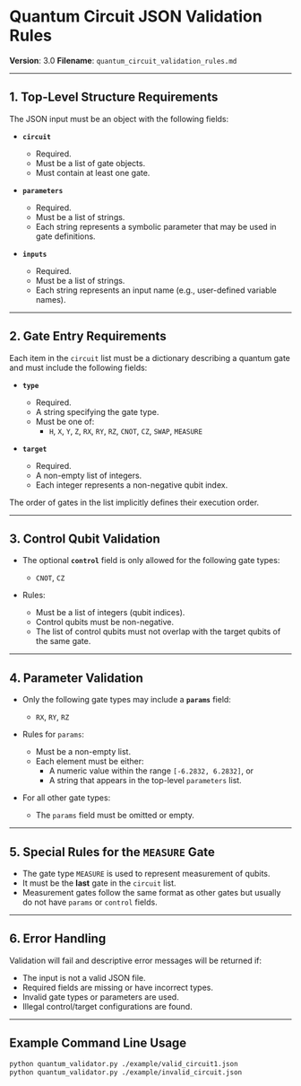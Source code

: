 # Quantum Circuit JSON Validation Rules

**Version**: 3.0
**Filename**: `quantum_circuit_validation_rules.md`

---

## 1. Top-Level Structure Requirements

The JSON input must be an object with the following fields:

- **`circuit`**
  - Required.
  - Must be a list of gate objects.
  - Must contain at least one gate.

- **`parameters`**
  - Required.
  - Must be a list of strings.
  - Each string represents a symbolic parameter that may be used in gate definitions.

- **`inputs`**
  - Required.
  - Must be a list of strings.
  - Each string represents an input name (e.g., user-defined variable names).

---

## 2. Gate Entry Requirements

Each item in the `circuit` list must be a dictionary describing a quantum gate
and must include the following fields:

- **`type`**
  - Required.
  - A string specifying the gate type.
  - Must be one of:
    - `H`, `X`, `Y`, `Z`, `RX`, `RY`, `RZ`, `CNOT`, `CZ`, `SWAP`, `MEASURE`

- **`target`**
  - Required.
  - A non-empty list of integers.
  - Each integer represents a non-negative qubit index.

The order of gates in the list implicitly defines their execution order.

---

## 3. Control Qubit Validation

- The optional **`control`** field is only allowed for the following gate types:
  - `CNOT`, `CZ`

- Rules:
  - Must be a list of integers (qubit indices).
  - Control qubits must be non-negative.
  - The list of control qubits must not overlap with the target qubits of the same gate.

---

## 4. Parameter Validation

- Only the following gate types may include a **`params`** field:
  - `RX`, `RY`, `RZ`

- Rules for `params`:
  - Must be a non-empty list.
  - Each element must be either:
    - A numeric value within the range `[-6.2832, 6.2832]`, or
    - A string that appears in the top-level `parameters` list.

- For all other gate types:
  - The `params` field must be omitted or empty.

---

## 5. Special Rules for the `MEASURE` Gate

- The gate type `MEASURE` is used to represent measurement of qubits.
- It must be the **last** gate in the `circuit` list.
- Measurement gates follow the same format as other gates but usually do not have `params` or `control` fields.

---

## 6. Error Handling

Validation will fail and descriptive error messages will be returned if:

- The input is not a valid JSON file.
- Required fields are missing or have incorrect types.
- Invalid gate types or parameters are used.
- Illegal control/target configurations are found.

---

## Example Command Line Usage

```bash
python quantum_validator.py ./example/valid_circuit1.json
python quantum_validator.py ./example/invalid_circuit.json

